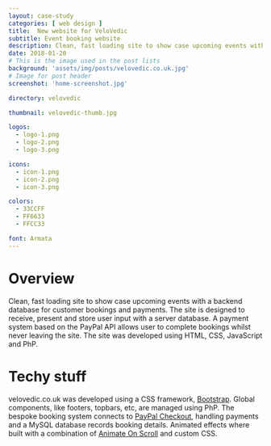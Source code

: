 ```yaml
---
layout: case-study
categories: [ web design ]
title:  New website for VeloVedic
subtitle: Event booking website
description: Clean, fast loading site to show case upcoming events with a backend database for customer bookings and payments. The site is designed to receive, present and store user input with a server database. A payment system based on the PayPal API allows user to complete bookings whilst never leaving the site. The site was developed using HTML, CSS, JavaScript and PhP.
date: 2018-01-20
# This is the image used in the post lists
background: 'assets/img/posts/velovedic.co.uk.jpg'
# Image for post header
screenshot: 'home-screenshot.jpg'

directory: velovedic

thumbnail: velovedic-thumb.jpg

logos:
  - logo-1.png
  - logo-2.png
  - logo-3.png

icons:
  - icon-1.png
  - icon-2.png
  - icon-3.png

colors:
  - 33CCFF
  - FF6633
  - FFCC33

font: Armata
---
```


# Overview

Clean, fast loading site to show case upcoming events with a backend database for customer bookings and payments. The site is designed to receive, present and store user input with a server database. A payment system based on the PayPal API allows user to complete bookings whilst never leaving the site. The site was developed using HTML, CSS, JavaScript and PhP.

# Techy stuff

velovedic.co.uk was developed using a CSS framework, <a href="https://getbootstrap.com/">Bootstrap</a>. Global components, like footers, topbars, etc, are managed using PhP. The bespoke booking system connects to <a href="https://developer.paypal.com/docs/checkout/">PayPal Checkout</a>, handling payments and a MySQL database records booking details. Animated effects where built with a combination of <a href="https://michalsnik.github.io/aos/">Animate On Scroll</a> and custom CSS.

